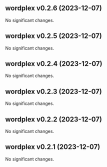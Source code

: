 ## wordplex v0.2.6 (2023-12-07)


No significant changes.


## wordplex v0.2.5 (2023-12-07)


No significant changes.


## wordplex v0.2.4 (2023-12-07)


No significant changes.


## wordplex v0.2.3 (2023-12-07)


No significant changes.


## wordplex v0.2.2 (2023-12-07)


No significant changes.


## wordplex v0.2.1 (2023-12-07)


No significant changes.
